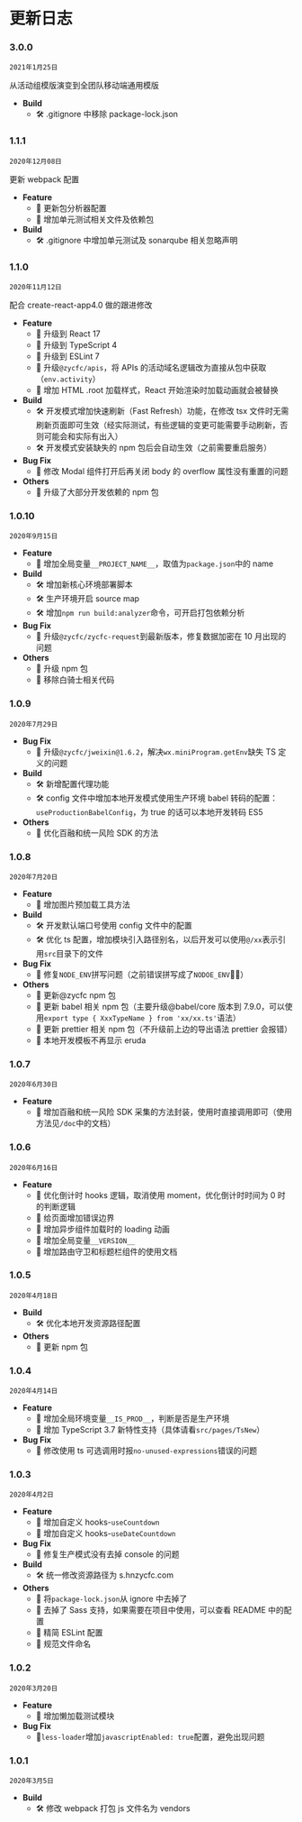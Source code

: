 # 更新日志

### 3.0.0

`2021年1月25日`

从活动组模版演变到全团队移动端通用模版

- **Build**
  - 🛠 .gitignore 中移除 package-lock.json

### 1.1.1

`2020年12月08日`

更新 webpack 配置

- **Feature**
  - 🌟 更新包分析器配置
  - 🌟 增加单元测试相关文件及依赖包
- **Build**
  - 🛠 .gitignore 中增加单元测试及 sonarqube 相关忽略声明

### 1.1.0

`2020年11月12日`

配合 create-react-app4.0 做的跟进修改

- **Feature**
  - 🌟 升级到 React 17
  - 🌟 升级到 TypeScript 4
  - 🌟 升级到 ESLint 7
  - 🌟 升级`@zycfc/apis`，将 APIs 的活动域名逻辑改为直接从包中获取（`env.activity`）
  - 🌟 增加 HTML .root 加载样式，React 开始渲染时加载动画就会被替换
- **Build**
  - 🛠 开发模式增加快速刷新（Fast Refresh）功能，在修改 tsx 文件时无需刷新页面即可生效（经实际测试，有些逻辑的变更可能需要手动刷新，否则可能会和实际有出入）
  - 🛠 开发模式安装缺失的 npm 包后会自动生效（之前需要重启服务）
- **Bug Fix**
  - 🐞 修改 Modal 组件打开后再关闭 body 的 overflow 属性没有重置的问题
- **Others**
  - 📝 升级了大部分开发依赖的 npm 包

### 1.0.10

`2020年9月15日`

- **Feature**
  - 🌟 增加全局变量`__PROJECT_NAME__`，取值为`package.json`中的 name
- **Build**
  - 🛠 增加新核心环境部署脚本
  - 🛠 生产环境开启 source map
  - 🛠 增加`npm run build:analyzer`命令，可开启打包依赖分析
- **Bug Fix**
  - 🐞 升级`@zycfc/zycfc-request`到最新版本，修复数据加密在 10 月出现的问题
- **Others**
  - 📝 升级 npm 包
  - 📝 移除白骑士相关代码

### 1.0.9

`2020年7月29日`

- **Bug Fix**
  - 🐞 升级`@zycfc/jweixin@1.6.2`，解决`wx.miniProgram.getEnv`缺失 TS 定义的问题
- **Build**
  - 🛠 新增配置代理功能
  - 🛠 config 文件中增加本地开发模式使用生产环境 babel 转码的配置：`useProductionBabelConfig`，为 true 的话可以本地开发转码 ES5
- **Others**
  - 📝 优化百融和统一风险 SDK 的方法

### 1.0.8

`2020年7月20日`

- **Feature**
  - 🌟 增加图片预加载工具方法
- **Build**
  - 🛠 开发默认端口号使用 config 文件中的配置
  - 🛠 优化 ts 配置，增加模块引入路径别名，以后开发可以使用`@/xx`表示引用`src`目录下的文件
- **Bug Fix**
  - 🐞 修复`NODE_ENV`拼写问题（之前错误拼写成了`NODOE_ENV`🤦‍♂️）
- **Others**
  - 📝 更新@zycfc npm 包
  - 📝 更新 babel 相关 npm 包（主要升级@babel/core 版本到 7.9.0，可以使用`export type { XxxTypeName } from 'xx/xx.ts'`语法）
  - 📝 更新 prettier 相关 npm 包（不升级前上边的导出语法 prettier 会报错）
  - 📝 本地开发模板不再显示 eruda

### 1.0.7

`2020年6月30日`

- **Feature**
  - 🌟 增加百融和统一风险 SDK 采集的方法封装，使用时直接调用即可（使用方法见`/doc`中的文档）

### 1.0.6

`2020年6月16日`

- **Feature**
  - 🌟 优化倒计时 hooks 逻辑，取消使用 moment，优化倒计时时间为 0 时的判断逻辑
  - 🌟 给页面增加错误边界
  - 🌟 增加异步组件加载时的 loading 动画
  - 🌟 增加全局变量`__VERSION__`
  - 🌟 增加路由守卫和标题栏组件的使用文档

### 1.0.5

`2020年4月18日`

- **Build**
  - 🛠 优化本地开发资源路径配置
- **Others**
  - 📝 更新 npm 包

### 1.0.4

`2020年4月14日`

- **Feature**
  - 🌟 增加全局环境变量`__IS_PROD__`，判断是否是生产环境
  - 🌟 增加 TypeScript 3.7 新特性支持（具体请看`src/pages/TsNew`）
- **Bug Fix**
  - 🐞 修改使用 ts 可选调用时报`no-unused-expressions`错误的问题

### 1.0.3

`2020年4月2日`

- **Feature**
  - 🌟 增加自定义 hooks-`useCountdown`
  - 🌟 增加自定义 hooks-`useDateCountdown`
- **Bug Fix**
  - 🐞 修复生产模式没有去掉 console 的问题
- **Build**
  - 🛠 统一修改资源路径为 s.hnzycfc.com
- **Others**
  - 📝 将`package-lock.json`从 ignore 中去掉了
  - 📝 去掉了 Sass 支持，如果需要在项目中使用，可以查看 README 中的配置
  - 📝 精简 ESLint 配置
  - 📝 规范文件命名

### 1.0.2

`2020年3月20日`

- **Feature**
  - 🌟 增加懒加载测试模块
- **Bug Fix**
  - 🐞`less-loader`增加`javascriptEnabled: true`配置，避免出现问题

### 1.0.1

`2020年3月5日`

- **Build**
  - 🛠 修改 webpack 打包 js 文件名为 vendors
